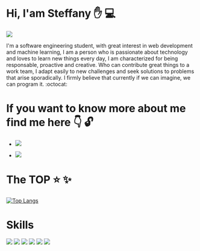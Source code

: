 # Hi, I'am Steffany :hand: :computer:

<img src="https://www.expert.ai/wp-content/uploads/2017/03/machine-learning-definition.jpeg">

I'm a software engineering student, with great interest in web development and machine learning, I am a person who is passionate about technology and loves to learn new things every day, I am characterized for being responsable, proactive and creative. Who can contribute great things to a work team, I adapt easily to new challenges and seek solutions to problems that arise sporadically. I firmly believe that currently if we can imagine, we can program it. :octocat:

# If you want to know more about me find me here :point_down: :unlock:
- <a href="https://twitter.com/NaranjoSteffany"><img src="https://img.shields.io/badge/Twitter-1DA1F2?style=for-the-badge&logo=twitter&logoColor=white"/></a>

- <a href="https://www.linkedin.com/in/steffany-naranjo-vargas"><img src="https://img.shields.io/badge/LinkedIn-0077B5?style=for-the-badge&logo=linkedin&logoColor=white"/></a>

# The TOP :star: :sparkles:
[![Top Langs](https://github-readme-stats.vercel.app/api/top-langs/?username=steffanynaranjov&langs_count=8)](https://github.com/steffanynaranjov/github-readme-stats)

# Skills

<img src="https://img.shields.io/badge/Python-3776AB?style=for-the-badge&logo=python&logoColor=white"/> <img src="https://img.shields.io/badge/C-00599C?style=for-the-badge&logo=c&logoColor=white"/> <img src="https://img.shields.io/badge/HTML5-E34F26?style=for-the-badge&logo=html5&logoColor=white"/> <img src="https://img.shields.io/badge/CSS-239120?&style=for-the-badge&logo=css3&logoColor=white"/> <img src="https://img.shields.io/badge/JavaScript-323330?style=for-the-badge&logo=javascript&logoColor=F7DF1E"/> <img src="https://img.shields.io/badge/Swift-FA7343?style=for-the-badge&logo=swift&logoColor=white"/>